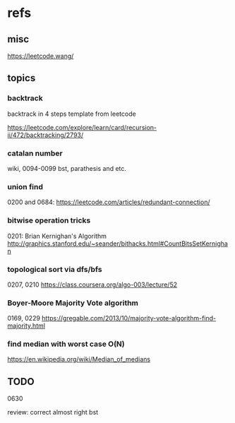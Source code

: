 # refs

## misc

https://leetcode.wang/

## topics

### backtrack 

backtrack in 4 steps template from leetcode

https://leetcode.com/explore/learn/card/recursion-ii/472/backtracking/2793/

### catalan number

wiki, 0094-0099 bst, parathesis and etc.

### union find

0200 and 0684: https://leetcode.com/articles/redundant-connection/

### bitwise operation tricks

0201: Brian Kernighan's Algorithm
http://graphics.stanford.edu/~seander/bithacks.html#CountBitsSetKernighan

### topological sort via dfs/bfs

0207, 0210
https://class.coursera.org/algo-003/lecture/52

### Boyer-Moore Majority Vote algorithm

0169, 0229
https://gregable.com/2013/10/majority-vote-algorithm-find-majority.html

### find median with worst case O(N)

https://en.wikipedia.org/wiki/Median_of_medians

## TODO

0630

review: correct almost right bst

